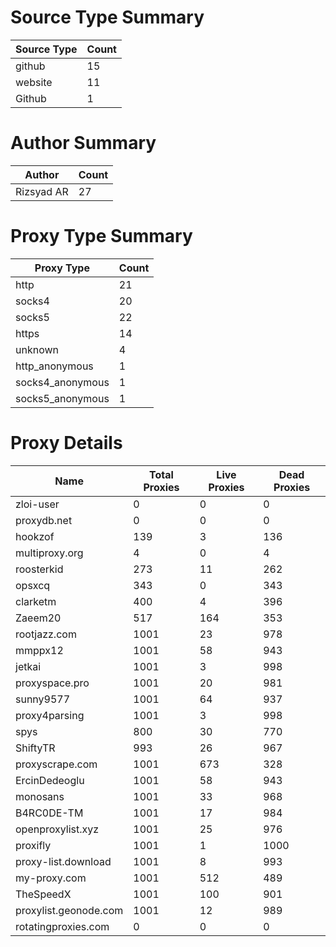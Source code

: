 # Source Type Summary

| Source Type | Count |
|-------------|-------|
| github | 15 |
| website | 11 |
| Github | 1 |


# Author Summary

| Author | Count |
|--------|-------|
| Rizsyad AR | 27 |


# Proxy Type Summary

| Proxy Type | Count |
|------------|-------|
| http | 21 |
| socks4 | 20 |
| socks5 | 22 |
| https | 14 |
| unknown | 4 |
| http_anonymous | 1 |
| socks4_anonymous | 1 |
| socks5_anonymous | 1 |


# Proxy Details

| Name | Total Proxies | Live Proxies | Dead Proxies |
|------|---------------|--------------|---------------|
| zloi-user | 0 | 0 | 0 |
| proxydb.net | 0 | 0 | 0 |
| hookzof | 139 | 3 | 136 |
| multiproxy.org | 4 | 0 | 4 |
| roosterkid | 273 | 11 | 262 |
| opsxcq | 343 | 0 | 343 |
| clarketm | 400 | 4 | 396 |
| Zaeem20 | 517 | 164 | 353 |
| rootjazz.com | 1001 | 23 | 978 |
| mmppx12 | 1001 | 58 | 943 |
| jetkai | 1001 | 3 | 998 |
| proxyspace.pro | 1001 | 20 | 981 |
| sunny9577 | 1001 | 64 | 937 |
| proxy4parsing | 1001 | 3 | 998 |
| spys | 800 | 30 | 770 |
| ShiftyTR | 993 | 26 | 967 |
| proxyscrape.com | 1001 | 673 | 328 |
| ErcinDedeoglu | 1001 | 58 | 943 |
| monosans | 1001 | 33 | 968 |
| B4RC0DE-TM | 1001 | 17 | 984 |
| openproxylist.xyz | 1001 | 25 | 976 |
| proxifly | 1001 | 1 | 1000 |
| proxy-list.download | 1001 | 8 | 993 |
| my-proxy.com | 1001 | 512 | 489 |
| TheSpeedX | 1001 | 100 | 901 |
| proxylist.geonode.com | 1001 | 12 | 989 |
| rotatingproxies.com | 0 | 0 | 0 |
